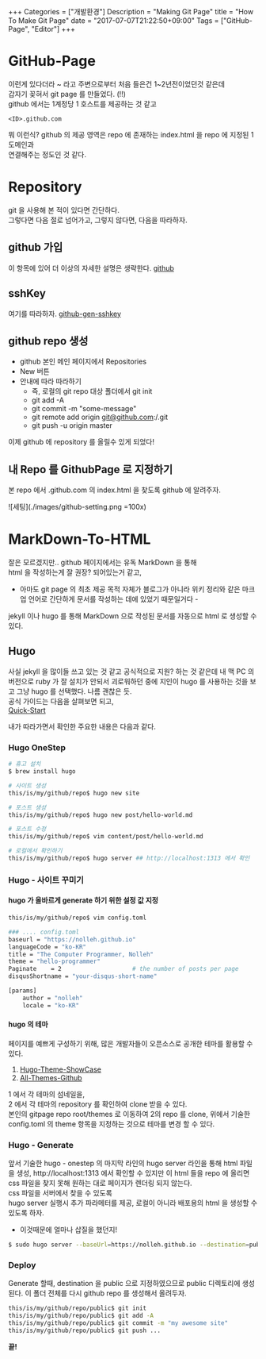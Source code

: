 +++
Categories = ["개발환경"]
Description = "Making Git Page"
title = "How To Make Git Page"
date =  "2017-07-07T21:22:50+09:00"
Tags = ["GitHub-Page", "Editor"]
+++

# GitHub-Page
이런게 있다더라 ~ 라고 주변으로부터 처음 들은건 1~2년전이었던것 같은데  
갑자기 꽂혀서 git page 를 만들었다. (!!)  
github 에서는 1계정당 1 호스트를 제공하는 것 같고   

``` <ID>.github.com  ```
  
뭐 이런식? github 의 제공 영역은 repo 에 존재하는 index.html 을 repo 에 지정된 1 도메인과   
연결해주는 정도인 것 같다. 

# Repository
git 을 사용해 본 적이 있다면 간단하다.  
그렇다면 다음 절로 넘어가고, 그렇지 않다면, 다음을 따라하자.   

## github 가입
이 항목에 있어 더 이상의 자세한 설명은 생략한다.
[github](https://github.com)

## sshKey
여기를 따라하자.
[github-gen-sshkey](https://help.github.com/articles/generating-a-new-ssh-key-and-adding-it-to-the-ssh-agent/)

## github repo 생성
* github 본인 메인 페이지에서 Repositories
* New 버튼
* 안내에 따라 따라하기
    - 즉, 로컬의 git repo 대상 폴더에서 git init
    - git add -A
    - git commit -m "some-message"
    - git remote add origin git@github.com:<ID>/<Repo>.git
    - git push -u origin master

이제 github 에 repository 를 올릴수 있게 되었다! 

## 내 Repo 를 GithubPage 로 지정하기  
본 repo 에서 <ID>.github.com 의 index.html 을 찾도록 github 에 알려주자.  

![세팅](./images/github-setting.png =100x)


# MarkDown-To-HTML
잘은 모르겠지만.. github 페이지에서는 유독 MarkDown 을 통해  
html 을 작성하는게 잘 권장? 되어있는거 같고,  
- 아마도 git page 의 최초 제공 목적 자체가 블로그가 아니라 위키 정리와 같은 마크업 언어로 간단하게 문서를 작성하는 데에 있었기 때문일거다 -  

jekyll 이나 hugo 를 통해 MarkDown 으로 작성된 문서를 자동으로 html 로 생성할 수 있다.  


## Hugo 
사실 jekyll 을 많이들 쓰고 있는 것 같고 공식적으로 지원? 하는 것 같은데 
내 맥 PC 의 버전으로 ruby 가 잘 설치가 안되서 괴로워하던 중에 지인이 hugo 를 사용하는 것을 보고 그냥 hugo 를 선택했다. 나름 괜찮은 듯.  
공식 가이드는 다음을 살펴보면 되고,  
[Quick-Start](https://gohugo.io/overview/quickstart/)

내가 따라가면서 확인한 주요한 내용은 다음과 같다.  
### Hugo OneStep 
```Bash
# 휴고 설치
$ brew install hugo

# 사이트 생성
this/is/my/github/repo$ hugo new site

# 포스트 생성
this/is/my/github/repo$ hugo new post/hello-world.md

# 포스트 수정
this/is/my/github/repo$ vim content/post/hello-world.md

# 로컬에서 확인하기
this/is/my/github/repo$ hugo server ## http://localhost:1313 에서 확인

```

### Hugo - 사이트 꾸미기

#### hugo 가 올바르게 generate 하기 위한 설정 값 지정

```Bash 
this/is/my/github/repo$ vim config.toml

### .... config.toml
baseurl = "https://nolleh.github.io"
languageCode = "ko-KR"
title = "The Computer Programmer, Nolleh"
theme = "hello-programmer"
Paginate    = 2                    # the number of posts per page
disqusShortname = "your-disqus-short-name"

[params]
    author = "nolleh"
    locale = "ko-KR"

```

#### hugo 의 테마
페이지를 예쁘게 구성하기 위해, 많은 개발자들이 오픈소스로 공개한 테마를 활용할 수 있다.  

1. [Hugo-Theme-ShowCase](http://themes.gohugo.io/)  
2. [All-Themes-Github](https://github.com/dim0627/hugoThemes)

1 에서 각 테마의 섬네일을,  
2 에서 각 테마의 repository 를 확인하여 clone 받을 수 있다.  
본인의 gitpage repo root/themes 로 이동하여 2의 repo 를 clone,
위에서 기술한 config.toml 의 theme 항목을 지정하는 것으로 테마를 변경 할 수 있다. 

### Hugo - Generate
앞서 기술한 hugo - onestep 의 마지막 라인의 hugo server 라인을 통해 html 파일을 생성, http://localhost:1313 에서 확인할 수 있지만 이 html 들을 repo 에 올리면 css 파일을 찾지 못해  원하는 대로 페이지가 렌더링 되지 않는다.  
css 파일을 서버에서 찾을 수 있도록  
hugo server 실행시 추가 파라메터를 제공, 로컬이 아니라 배포용의 html 을 생성할 수 있도록 하자.
- 이것때문에 얼마나 삽질을 했던지!  

```Bash
$ sudo hugo server --baseUrl=https://nolleh.github.io --destination=public/ --port=80 --appendPort=false
```

### Deploy 
Generate 할때, destination 을 public 으로 지정하였으므로 public 디렉토리에 생성된다. 
이 폴더 전체를 다시 github repo 를 생성해서 올려두자.

```Bash 
this/is/my/github/repo/public$ git init 
this/is/my/github/repo/public$ git add -A
this/is/my/github/repo/public$ git commit -m "my awesome site"
this/is/my/github/repo/public$ git push ...
```

**끝!**


